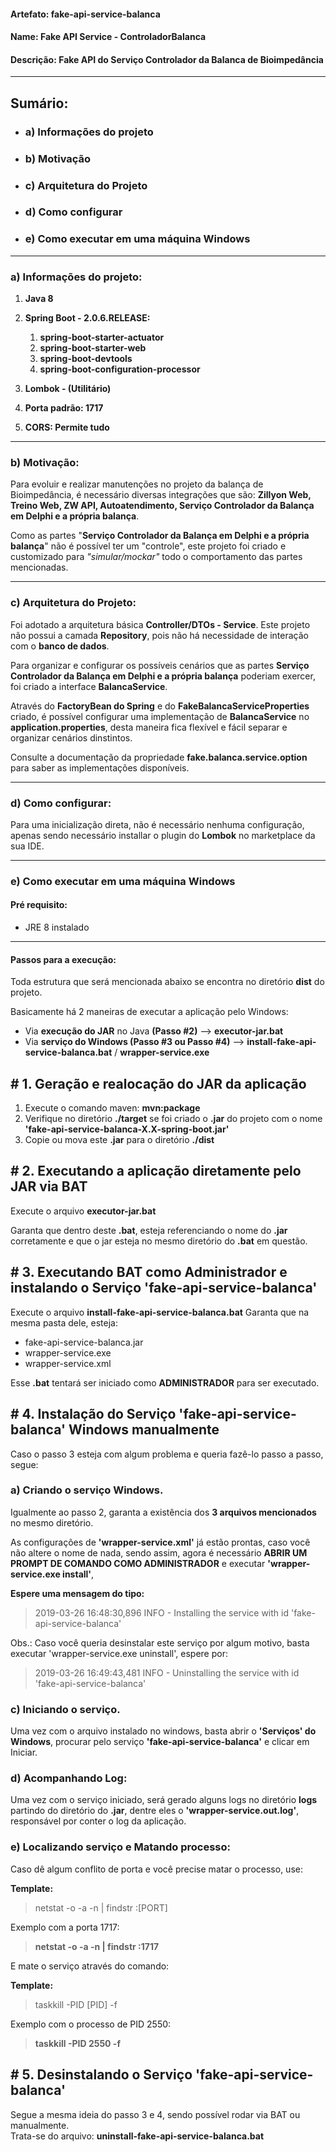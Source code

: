 #### Artefato: fake-api-service-balanca
#### Name: Fake API Service - ControladorBalanca
#### Descrição: Fake API do Serviço Controlador da Balanca de Bioimpedância

---

## Sumário:

- ### a) Informações do projeto
- ### b) Motivação
- ### c) Arquitetura do Projeto
- ### d) Como configurar
- ### e) Como executar em uma máquina Windows

---

### a) Informações do projeto:

1. **Java 8**

2. **Spring Boot - 2.0.6.RELEASE:**
   1. **spring-boot-starter-actuator**
   2. **spring-boot-starter-web**
   3. **spring-boot-devtools**
   4. **spring-boot-configuration-processor**

3. **Lombok - (Utilitário)**

4. **Porta padrão: 1717**

5. **CORS: Permite tudo**

---

### b) Motivação: 

Para evoluir e realizar manutenções no projeto da balança de Bioimpedância, é necessário diversas integrações que são:
**Zillyon Web, Treino Web, ZW API, Autoatendimento, Serviço Controlador da Balança em Delphi e a própria balança**. 

Como as partes "**Serviço Controlador da Balança em Delphi e a própria balança**" não é possível ter um "controle", este projeto foi criado e customizado para *"simular/mockar"* todo o comportamento das partes mencionadas.

---

### c) Arquitetura do Projeto:

Foi adotado a arquitetura básica **Controller/DTOs - Service**.
Este projeto não possui a camada **Repository**, pois não há necessidade de interação com o **banco de dados**.

Para organizar e configurar os possíveis cenários que as partes **Serviço Controlador da Balança em Delphi e a própria balança** poderiam exercer, foi criado a interface **BalancaService**.

Através do **FactoryBean do Spring** e do **FakeBalancaServiceProperties** criado, é possível configurar uma implementação de **BalancaService** no **application.properties**, desta maneira fica flexível e fácil separar e organizar cenários dinstintos.

Consulte a documentação da propriedade **fake.balanca.service.option** para saber as implementações disponíveis.

---

### d) Como configurar:

Para uma inicialização direta, não é necessário nenhuma configuração, apenas sendo necessário installar o plugin do **Lombok** no marketplace da sua IDE.

---

### e) Como executar em uma máquina Windows

#### Pré requisito:

- JRE 8 instalado

---

#### Passos para a execução:

Toda estrutura que será mencionada abaixo se encontra no diretório **dist** do projeto.

Basicamente há 2 maneiras de executar a aplicação pelo Windows:
- Via **execução do JAR** no Java **(Passo #2)** --> **executor-jar.bat**
- Via **serviço do Windows (Passo #3 ou Passo #4)** --> **install-fake-api-service-balanca.bat** / **wrapper-service.exe**

## # 1. Geração e realocação do JAR da aplicação

1. Execute o comando maven: **mvn:package**
2. Verifique no diretório **./target** se foi criado o **.jar** do projeto com o nome **'fake-api-service-balanca-X.X-spring-boot.jar'**
3. Copie ou mova este **.jar** para o diretório **./dist**

## # 2. Executando a aplicação diretamente pelo JAR via BAT

Execute o arquivo **executor-jar.bat**

Garanta que dentro deste **.bat**, esteja referenciando o nome do **.jar** corretamente e que
o jar esteja no mesmo diretório do **.bat** em questão.

## # 3. Executando BAT como Administrador e instalando o Serviço 'fake-api-service-balanca'

Execute o arquivo **install-fake-api-service-balanca.bat**
Garanta que na mesma pasta dele, esteja:

- fake-api-service-balanca.jar
- wrapper-service.exe
- wrapper-service.xml

Esse **.bat** tentará ser iniciado como **ADMINISTRADOR** para ser executado.

## # 4. Instalação do Serviço 'fake-api-service-balanca' Windows manualmente

Caso o passo 3 esteja com algum problema e queria fazê-lo passo a passo, segue:

### a) Criando o serviço Windows.

Igualmente ao passo 2, garanta a existência dos **3 arquivos mencionados** no mesmo diretório.

As configurações de **'wrapper-service.xml'** já estão prontas, caso você não altere o nome de nada,
sendo assim, agora é necessário **ABRIR UM PROMPT DE COMANDO COMO ADMINISTRADOR** e executar **'wrapper-service.exe install'**,

**Espere uma mensagem do tipo:**
> 2019-03-26 16:48:30,896 INFO  - Installing the service with id 'fake-api-service-balanca'

Obs.: Caso você queria desinstalar este serviço por algum motivo, basta executar 'wrapper-service.exe uninstall', espere por:
> 2019-03-26 16:49:43,481 INFO  - Uninstalling the service with id 'fake-api-service-balanca'

### c) Iniciando o serviço.

Uma vez com o arquivo instalado no windows, basta abrir o **'Serviços' do Windows**, procurar pelo serviço **'fake-api-service-balanca'** e clicar em Iniciar.

### d) Acompanhando Log:

Uma vez com o serviço iniciado, será gerado alguns logs no diretório **logs** partindo do diretório do **.jar**, dentre eles o **'wrapper-service.out.log'**, responsável por conter o log da aplicação.

### e) Localizando serviço e Matando processo:

Caso dê algum conflito de porta e você precise matar o processo, use:

**Template:**
>   netstat -o -a -n | findstr :[PORT]

Exemplo com a porta 1717:
>   **netstat -o -a -n | findstr :1717**

E mate o serviço através do comando:

**Template:**
>   taskkill -PID [PID] -f

Exemplo com o processo de PID 2550:
>   **taskkill -PID 2550 -f**

## # 5. Desinstalando o Serviço 'fake-api-service-balanca'

Segue a mesma ideia do passo 3 e 4, sendo possível rodar via BAT ou manualmente.   
Trata-se do arquivo: **uninstall-fake-api-service-balanca.bat**
